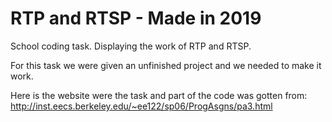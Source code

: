 # RTP and RTSP - Made in 2019
School coding task. Displaying the work of RTP and RTSP.

For this task we were given an unfinished project and we needed to make it work.

Here is the website were the task and part of the code was gotten from: http://inst.eecs.berkeley.edu/~ee122/sp06/ProgAsgns/pa3.html
 
